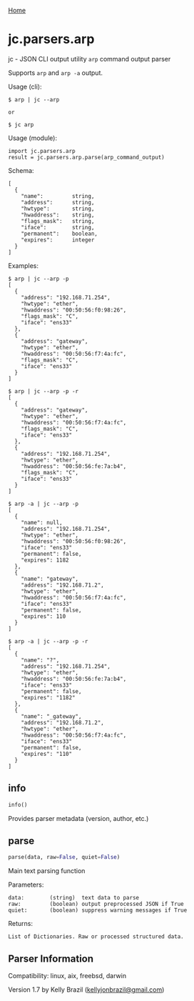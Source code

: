 [Home](https://kellyjonbrazil.github.io/jc/)

# jc.parsers.arp
jc - JSON CLI output utility `arp` command output parser

Supports `arp` and `arp -a` output.

Usage (cli):

    $ arp | jc --arp

    or

    $ jc arp

Usage (module):

    import jc.parsers.arp
    result = jc.parsers.arp.parse(arp_command_output)

Schema:

    [
      {
        "name":         string,
        "address":      string,
        "hwtype":       string,
        "hwaddress":    string,
        "flags_mask":   string,
        "iface":        string,
        "permanent":    boolean,
        "expires":      integer
      }
    ]

Examples:

    $ arp | jc --arp -p
    [
      {
        "address": "192.168.71.254",
        "hwtype": "ether",
        "hwaddress": "00:50:56:f0:98:26",
        "flags_mask": "C",
        "iface": "ens33"
      },
      {
        "address": "gateway",
        "hwtype": "ether",
        "hwaddress": "00:50:56:f7:4a:fc",
        "flags_mask": "C",
        "iface": "ens33"
      }
    ]

    $ arp | jc --arp -p -r
    [
      {
        "address": "gateway",
        "hwtype": "ether",
        "hwaddress": "00:50:56:f7:4a:fc",
        "flags_mask": "C",
        "iface": "ens33"
      },
      {
        "address": "192.168.71.254",
        "hwtype": "ether",
        "hwaddress": "00:50:56:fe:7a:b4",
        "flags_mask": "C",
        "iface": "ens33"
      }
    ]

    $ arp -a | jc --arp -p
    [
      {
        "name": null,
        "address": "192.168.71.254",
        "hwtype": "ether",
        "hwaddress": "00:50:56:f0:98:26",
        "iface": "ens33"
        "permanent": false,
        "expires": 1182
      },
      {
        "name": "gateway",
        "address": "192.168.71.2",
        "hwtype": "ether",
        "hwaddress": "00:50:56:f7:4a:fc",
        "iface": "ens33"
        "permanent": false,
        "expires": 110
      }
    ]

    $ arp -a | jc --arp -p -r
    [
      {
        "name": "?",
        "address": "192.168.71.254",
        "hwtype": "ether",
        "hwaddress": "00:50:56:fe:7a:b4",
        "iface": "ens33"
        "permanent": false,
        "expires": "1182"
      },
      {
        "name": "_gateway",
        "address": "192.168.71.2",
        "hwtype": "ether",
        "hwaddress": "00:50:56:f7:4a:fc",
        "iface": "ens33"
        "permanent": false,
        "expires": "110"
      }
    ]


## info
```python
info()
```
Provides parser metadata (version, author, etc.)

## parse
```python
parse(data, raw=False, quiet=False)
```

Main text parsing function

Parameters:

    data:        (string)  text data to parse
    raw:         (boolean) output preprocessed JSON if True
    quiet:       (boolean) suppress warning messages if True

Returns:

    List of Dictionaries. Raw or processed structured data.

## Parser Information
Compatibility:  linux, aix, freebsd, darwin

Version 1.7 by Kelly Brazil (kellyjonbrazil@gmail.com)
